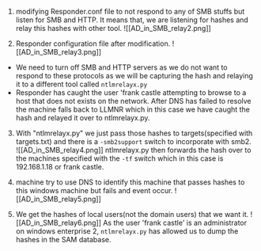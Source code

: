 1. modifying Responder.conf file to not respond to any of SMB stuffs but listen for SMB and HTTP. It means that, we are listening for hashes and relay this hashes with other tool.
   ![[AD_in_SMB_relay2.png]]

2. Responder configuration file after modification. 
   ![[AD_in_SMB_relay3.png]]
- We need to turn off SMB and HTTP servers as we do not want to respond to these protocols as we will be capturing the hash and relaying it to a different tool called `ntlmrelayx.py`
- Responder has caught the user 'frank castle attempting to browse to a host that does not exists on the network. After DNS has failed to resolve the machine falls back to LLMNR which in this case we have caught the hash and relayed it over to ntlmrelayx.py.

3. With "ntlmrelayx.py" we just pass those hashes to targets(specified with targets.txt) and there is a `-smb2support` switch to incorporate with smb2.
   ![[AD_in_SMB_relay4.png]]
   ntlmrelayx.py then forwards the hash over to the machines specified with the `-tf` switch which in this case is 192.168.1.18 or frank castle.
   
4. machine try to use DNS to identify this machine that passes hashes to this windows machine but fails and event occur. 
   ![[AD_in_SMB_relay5.png]]

6. We get the hashes of local users(not the domain users) that we want it.
   ![[AD_in_SMB_relay6.png]]
   As the user 'frank castle' is an administrator on windows enterprise 2, `ntlmrelayx.py` has allowed us to dump the hashes in the SAM database.